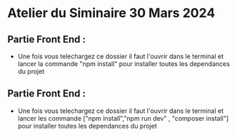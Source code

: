 # Atelier du Siminaire 30 Mars 2024

## Partie Front End  : 
- Une fois vous telechargez ce dossier il faut l'ouvrir dans le terminal et lancer la commande "npm install" pour installer toutes les dependances du projet
## Partie Front End  : 
- Une fois vous telechargez ce dossier il faut l'ouvrir dans le terminal et lancer les commande ["npm install","npm run dev" , "composer install"] pour installer toutes les dependances du projet

 
 
